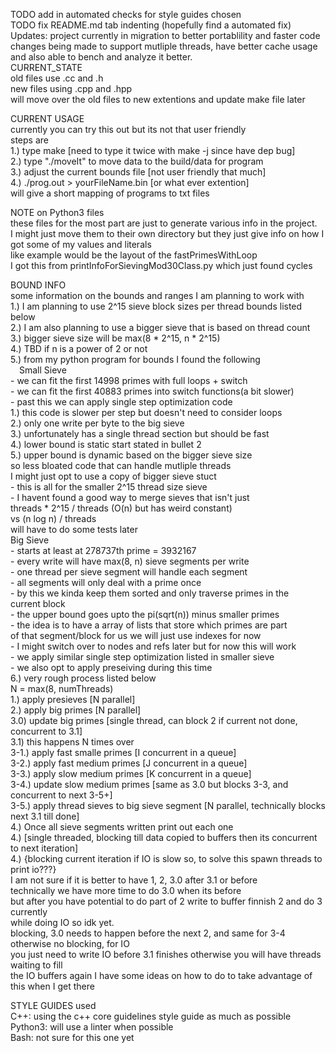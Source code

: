 TODO add in automated checks for style guides chosen  
TODO fix README.md tab indenting (hopefully find a automated fix)  
Updates: project currently in migration to better portablility and faster code  
changes being made to support mutliple threads, have better cache usage  
and also able to bench and analyze it better.  
CURRENT_STATE  
old files use .cc and .h  
new files using .cpp and .hpp  
will move over the old files to new extentions and update make file later  
  
CURRENT USAGE  
currently you can try this out but its not that user friendly  
steps are  
1.) type make [need to type it twice with make -j since have dep bug]  
2.) type "./moveIt" to move data to the build/data for program  
3.) adjust the current bounds file [not user friendly that much]  
4.) ./prog.out > yourFileName.bin [or what ever extention]  
will give a short mapping of programs to txt files  
  
NOTE on Python3 files  
these files for the most part are just to generate various info in the project.  
I might just move them to their own directory but they just give info on how I  
got some of my values and literals  
like example would be the layout of the fastPrimesWithLoop  
I got this from printInfoForSievingMod30Class.py which just found cycles  


  
BOUND INFO  
some information on the bounds and ranges I am planning to work with  
1.) I am planning to use 2^15 sieve block sizes per thread bounds listed below  
2.) I am also planning to use a bigger sieve that is based on thread count  
3.) bigger sieve size will be max(8 * 2^15, n * 2^15)  
4.) TBD if n is a power of 2 or not  
5.) from my python program for bounds I found the following  
&emsp;Small Sieve  
		- we can fit the first 14998 primes with full loops + switch   
		- we can fit the first 40883 primes into switch functions(a bit slower)   
		- past this we can apply single step optimization code   
			1.) this code is slower per step but doesn't need to consider loops   
			2.) only one write per byte to the big sieve   
			3.) unfortunately has a single thread section but should be fast   
			4.) lower bound is static start stated in bullet 2   
			5.) upper bound is dynamic based on the bigger sieve size   
			so less bloated code that can handle mutliple threads   
			I might just opt to use a copy of bigger sieve stuct   
		- this is all for the smaller 2^15 thread size sieve  
		- I havent found a good way to merge sieves that isn't just  
		threads * 2^15 / threads (O(n) but has weird constant)  
		vs (n log n) / threads  
		will have to do some tests later  
	Big Sieve  
		- starts at least at 278737th prime = 3932167   
		- every write will have max(8, n) sieve segments per write  
		- one thread per sieve segment will handle each segment  
		- all segments will only deal with a prime once  
		- by this we kinda keep them sorted and only traverse primes in the  
		current block  
		- the upper bound goes upto the pi(sqrt(n)) minus smaller primes  
		- the idea is to have a array of lists that store which primes are part  
		of that segment/block for us we will just use indexes for now  
		- I might switch over to nodes and refs later but for now this will work  
		- we apply similar single step optimization listed in smaller sieve  
		- we also opt to apply preseiving during this time  
6.) very rough process listed below  
	N = max(8, numThreads)  
	1.) apply presieves  [N parallel]  
	2.) apply big primes [N parallel]   
	3.0) update big primes [single thread, can block 2 if current not done, concurrent to 3.1]   
	3.1) this happens N times over   
		3-1.) apply fast smalle primes [I concurrent in a queue]  
		3-2.) apply fast medium primes [J concurrent in a queue]  
		3-3.) apply slow medium primes [K concurrent in a queue]  
		3-4.) update slow medium primes [same as 3.0 but blocks 3-3, and concurrent to next 3-5+]  
		3-5.) apply thread sieves to big sieve segment [N parallel, technically blocks next 3.1 till done]   
	4.) Once all sieve segments written print out each one   
	4.) [single threaded, blocking till data copied to buffers then its concurrent to next iteration]  
	4.) {blocking current iteration if IO is slow so, to solve this spawn threads to print io???}  
	I am not sure if it is better to have 1, 2, 3.0 after 3.1 or before  
		technically we have more time to do 3.0 when its before  
		but after you have potential to do part of 2 write to buffer finnish 2 and do 3 currently   
		while doing IO so idk yet.  
	blocking, 3.0 needs to happen before the next 2, and same for 3-4 otherwise no blocking, for IO  
	you just need to write IO before 3.1 finishes otherwise you will have threads waiting to fill  
	the IO buffers again I have some ideas on how to do to take advantage of this when I get there  

STYLE GUIDES used  
C++: using the c++ core guidelines style guide as much as possible  
Python3: will use a linter when possible  
Bash: not sure for this one yet  

